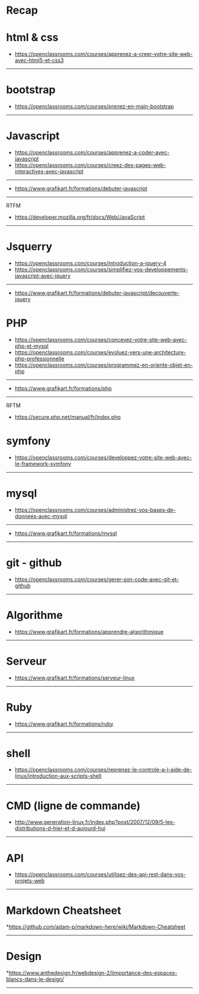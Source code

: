 # Recap

html & css
===
* https://openclassrooms.com/courses/apprenez-a-creer-votre-site-web-avec-html5-et-css3

------------

bootstrap
===
* https://openclassrooms.com/courses/prenez-en-main-bootstrap

------------

Javascript
===
* https://openclassrooms.com/courses/apprenez-a-coder-avec-javascript
* https://openclassrooms.com/courses/creez-des-pages-web-interactives-avec-javascript

------------

* https://www.grafikart.fr/formations/debuter-javascript

------------

RTFM
* https://developer.mozilla.org/fr/docs/Web/JavaScript

------------

Jsquerry
===
* https://openclassrooms.com/courses/introduction-a-jquery-4
* https://openclassrooms.com/courses/simplifiez-vos-developpements-javascript-avec-jquery

------------

* https://www.grafikart.fr/formations/debuter-javascript/decouverte-jquery

PHP
===
* https://openclassrooms.com/courses/concevez-votre-site-web-avec-php-et-mysql
* https://openclassrooms.com/courses/evoluez-vers-une-architecture-php-professionnelle
* https://openclassrooms.com/courses/programmez-en-oriente-objet-en-php

------------

* https://www.grafikart.fr/formations/php


------------
RFTM
* https://secure.php.net/manual/fr/index.php


symfony
===
* https://openclassrooms.com/courses/developpez-votre-site-web-avec-le-framework-symfony

------------

mysql
===
* https://openclassrooms.com/courses/administrez-vos-bases-de-donnees-avec-mysql

------------

* https://www.grafikart.fr/formations/mysql

------------

git - github
===
* https://openclassrooms.com/courses/gerer-son-code-avec-git-et-github

------------

Algorithme
===

* https://www.grafikart.fr/formations/apprendre-algorithmique

------------

Serveur
===

* https://www.grafikart.fr/formations/serveur-linux

------------

Ruby 
===

* https://www.grafikart.fr/formations/ruby

------------

shell
===

* https://openclassrooms.com/courses/reprenez-le-controle-a-l-aide-de-linux/introduction-aux-scripts-shell

------------

CMD (ligne de commande)
===

* http://www.generation-linux.fr/index.php?post/2007/12/09/5-les-distributions-d-hier-et-d-aujourd-hui

------------

API
===

* https://openclassrooms.com/courses/utilisez-des-api-rest-dans-vos-projets-web

------------

Markdown Cheatsheet
===

*https://github.com/adam-p/markdown-here/wiki/Markdown-Cheatsheet

------------


Design
===
*https://www.anthedesign.fr/webdesign-2/limportance-des-espaces-blancs-dans-le-design/

------------